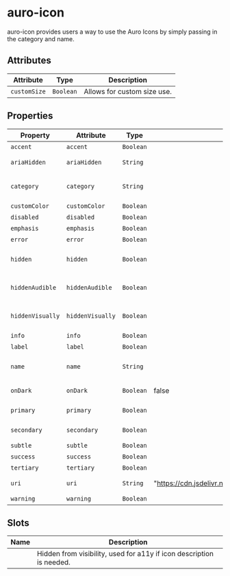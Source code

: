 # auro-icon

auro-icon provides users a way to use the Auro Icons by simply passing in the category and name.

## Attributes

| Attribute    | Type      | Description                 |
|--------------|-----------|-----------------------------|
| `customSize` | `Boolean` | Allows for custom size use. |

## Properties

| Property         | Attribute        | Type      | Default                                          | Description                                      |
|------------------|------------------|-----------|--------------------------------------------------|--------------------------------------------------|
| `accent`         | `accent`         | `Boolean` |                                                  | Sets the icon to use the accent style.           |
| `ariaHidden`     | `ariaHidden`     | `String`  |                                                  | Set aria-hidden value. Default is `true`. Option is `false`. |
| `category`       | `category`       | `String`  |                                                  | The category of the icon you are looking for. See https://auro.alaskaair.com/icons/usage. |
| `customColor`    | `customColor`    | `Boolean` |                                                  | Removes primary selector.                        |
| `disabled`       | `disabled`       | `Boolean` |                                                  | Sets the icon to use the disabled style.         |
| `emphasis`       | `emphasis`       | `Boolean` |                                                  | Sets the icon to use the emphasis style.         |
| `error`          | `error`          | `Boolean` |                                                  | Sets the icon to use the error style.            |
| `hidden`         | `hidden`         | `Boolean` |                                                  | If present, the component will be hidden both visually and from screen readers |
| `hiddenAudible`  | `hiddenAudible`  | `Boolean` |                                                  | If present, the component will be hidden from screen readers, but seen visually |
| `hiddenVisually` | `hiddenVisually` | `Boolean` |                                                  | If present, the component will be hidden visually, but still read by screen readers |
| `info`           | `info`           | `Boolean` |                                                  | Sets the icon to use the info style.             |
| `label`          | `label`          | `Boolean` |                                                  | Exposes content in slot as icon label.           |
| `name`           | `name`           | `String`  |                                                  | The name of the icon you are looking for without the file extension. See https://auro.alaskaair.com/icons/usage |
| `onDark`         | `onDark`         | `Boolean` | false                                            | Set value for on-dark version of auro-icon       |
| `primary`        | `primary`        | `Boolean` |                                                  | DEPRECATED: Sets the icon to use the baseline primary icon style. |
| `secondary`      | `secondary`      | `Boolean` |                                                  | Sets the icon to use the secondary style.        |
| `subtle`         | `subtle`         | `Boolean` |                                                  | Sets the icon to use the subtle style.           |
| `success`        | `success`        | `Boolean` |                                                  | Sets the icon to use the success style.          |
| `tertiary`       | `tertiary`       | `Boolean` |                                                  | Sets the icon to use the tertiary style.         |
| `uri`            | `uri`            | `String`  | "https://cdn.jsdelivr.net/npm/@alaskaairux/icons@latest/dist" | Set the uri for CDN used when fetching icons     |
| `warning`        | `warning`        | `Boolean` |                                                  | Sets the icon to use the warning style.          |

## Slots

| Name | Description                                      |
|------|--------------------------------------------------|
|      | Hidden from visibility, used for a11y if icon description is needed. |
